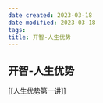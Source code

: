 ```yaml
---
date created: 2023-03-18
date modified: 2023-03-18
tags: 
title: 开智-人生优势
---
```


## 开智-人生优势
[[人生优势第一讲]]